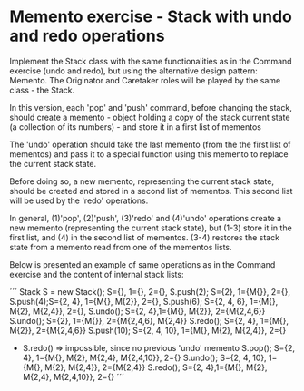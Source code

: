 # Memento exercise - Stack with undo and redo operations

Implement the Stack class with the same functionalities as in the Command exercise (undo and redo), but using the alternative design pattern: Memento. The Originator and Caretaker roles will be played by the same class - the Stack.

In this version, each 'pop' and 'push' command, before changing the stack, should create a memento - object holding a copy of the stack current state (a collection of its numbers) - and store it in a first list of mementos

The 'undo' operation should take the last memento (from the the first list of mementos) and pass it to a special function using this memento to replace the current stack state.

Before doing so, a new memento, representing the current stack state, should be created and stored in a second list of mementos. This second list will be used by the 'redo' operations.

In general, (1)'pop', (2)'push', (3)'redo' and (4)'undo' operations create a new memento (representing the current stack state), but (1-3) store it in the first list, and (4) in the second list of mementos.
(3-4) restores the stack state from a memento read from one of the mementos lists.

Below is presented an example of same operations as in the Command exercise and the content of internal stack lists:

´´´
Stack S = new Stack(); S={}, 1={}, 2={},
S.push(2); S={2}, 1={M{}}, 2={},
S.push(4);S={2, 4}, 1={M{}, M{2}}, 2={},
S.push(6); S={2, 4, 6}, 1={M{}, M{2}, M{2,4}}, 2={},
S.undo(); S={2, 4},1={M{}, M{2}}, 2={M{2,4,6}}
S.undo(); S={2}, 1={M{}}, 2={M{2,4,6}, M{2,4}}
S.redo(); S={2, 4}, 1={M{}, M{2}}, 2={M{2,4,6}}
S.push(10); S={2, 4, 10}, 1={M{}, M{2}, M{2,4}}, 2={}
* S.redo() => impossible, since no previous 'undo' memento
S.pop(); S={2, 4}, 1={M{}, M{2}, M{2,4}, M{2,4,10}}, 2={}
S.undo(); S={2, 4, 10}, 1={M{}, M{2}, M{2,4}}, 2={M{2,4}}
S.redo(); S={2, 4},1={M{}, M{2}, M{2,4}, M{2,4,10}}, 2={}
´´´
